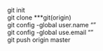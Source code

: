 git init<br>
git clone ***git(origin)<br>
git config -global user.name “”<br>
git config -global use.email “”<br>
git push origin master<br>
